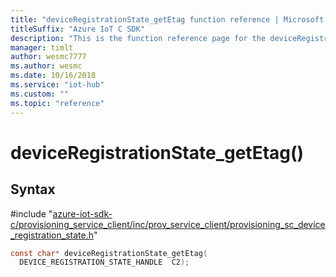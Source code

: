 ```yaml
---                             
title: "deviceRegistrationState_getEtag function reference | Microsoft Docs" 
titleSuffix: "Azure IoT C SDK"            
description: "This is the function reference page for the deviceRegistrationState_getEtag() function in the Azure IoT C SDK. This SDK is used with Azure IoT Hub and Azure IoT Hub Device Provisioning Service"            
manager: timlt                 
author: wesmc7777              
ms.author: wesmc               
ms.date: 10/16/2018                    
ms.service: "iot-hub"             
ms.custom: ""                
ms.topic: "reference"        
---                            
```


# deviceRegistrationState_getEtag()

## Syntax

\#include "[azure-iot-sdk-c/provisioning_service_client/inc/prov_service_client/provisioning_sc_device_registration_state.h](../provisioning-sc-device-registration-state-h.md)"  
```C
const char* deviceRegistrationState_getEtag(
  DEVICE_REGISTRATION_STATE_HANDLE  C2);
```

